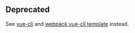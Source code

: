 ## Deprecated


See [vue-cli](https://github.com/vuejs/vue-cli) and [webpack vue-cli template](https://github.com/vuejs-templates/webpack) instead.
